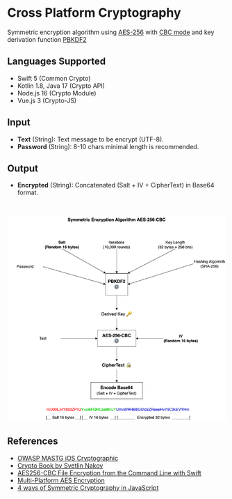 # Cross Platform Cryptography

Symmetric encryption algorithm using [AES-256](https://cryptobook.nakov.com/symmetric-key-ciphers/aes-cipher-concepts) with [CBC mode](https://cryptobook.nakov.com/symmetric-key-ciphers/cipher-block-modes) and key derivation function [PBKDF2](https://cryptobook.nakov.com/mac-and-key-derivation/pbkdf2)

## Languages Supported

- Swift 5 (Common Crypto)
- Kotlin 1.8, Java 17 (Crypto API)
- Node.js 16 (Crypto Module)
- Vue.js 3 (Crypto-JS)

## Input

- **Text** (String): Text message to be encrypt (UTF-8).
- **Password** (String): 8-10 chars minimal length is recommended.

## Output

- **Encrypted** (String): Concatenated (Salt + IV + CipherText) in Base64 format.

<br>

![Encryption](./aes-256-cbc.png)

## References

- [OWASP MASTG iOS Cryptographic](https://mobile-security.gitbook.io/mobile-security-testing-guide/ios-testing-guide/0x06e-testing-cryptography)
- [Crypto Book by Svetlin Nakov](https://cryptobook.nakov.com)
- [AES256-CBC File Encryption from the Command Line with Swift](https://medium.com/@eneko/aes256-cbc-file-encryption-from-the-command-line-with-swift-cd1f88f2e1ec)
- [Multi-Platform AES Encryption](https://github.com/piyapan039285/Multi-platform-AES-Encryption)
- [4 ways of Symmetric Cryptography in JavaScript](https://dev.to/halan/4-ways-of-symmetric-cryptography-and-javascript-how-to-aes-with-javascript-3o1b)
